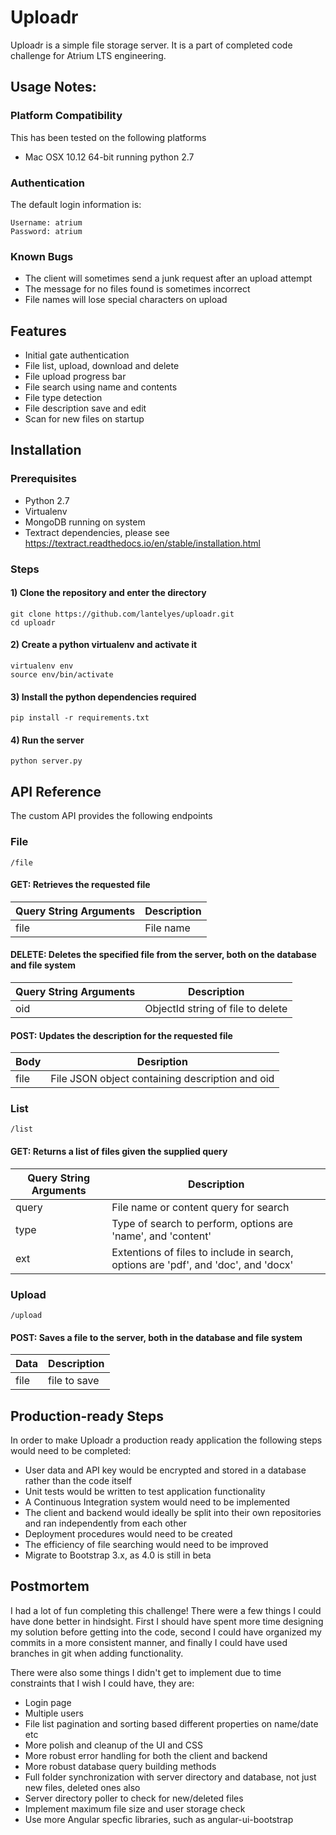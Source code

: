 # Uploadr

Uploadr is a simple file storage server.
It is a part of completed code challenge for Atrium LTS engineering.

## Usage Notes:
### Platform Compatibility
This has been tested on the following platforms
* Mac OSX 10.12 64-bit running python 2.7

### Authentication
The default login information is:
```
Username: atrium
Password: atrium
```


### Known Bugs
* The client will sometimes send a junk request after an upload attempt
* The message for no files found is sometimes incorrect
* File names will lose special characters on upload


## Features
* Initial gate authentication
* File list, upload, download and delete
* File upload progress bar
* File search using name and contents
* File type detection
* File description save and edit
* Scan for new files on startup

## Installation

### Prerequisites
* Python 2.7
* Virtualenv
* MongoDB running on system
* Textract dependencies, please see https://textract.readthedocs.io/en/stable/installation.html

### Steps

#### 1) Clone the repository and enter the directory
```
git clone https://github.com/lantelyes/uploadr.git
cd uploadr
```

#### 2) Create a python virtualenv and activate it
```
virtualenv env
source env/bin/activate
```

#### 3) Install the python dependencies required
```
pip install -r requirements.txt
```

#### 4) Run the server
```
python server.py
```

## API Reference
The custom API provides the following endpoints
### File

```
/file
```
#### GET: Retrieves the requested file 

| Query String Arguments     | Description    
| --------------------------| ------------- 
|  file                     | File name   

#### DELETE: Deletes the specified file from the server, both on the database and file system

| Query String Arguments      | Description    
| ---------------------------| -------------
|  oid                       | ObjectId string of file to delete
  

#### POST: Updates the description for the requested file

| Body          | Desription          
| ------------- | ------------- 
|  file         | File JSON object containing description and oid



### List
```
/list
```
#### GET: Returns a list of files given the supplied query

| Query String Arguments     | Description    
| --------------------------| ------------- 
|   query                   | File name or content query for search
|   type                    | Type of search to perform, options are 'name', and 'content'
|   ext                     | Extentions of files to include in search, options are 'pdf', and 'doc', and 'docx'

### Upload
```
/upload
```
#### POST: Saves a file to the server, both in the database and file system

| Data          | Description         
| ------------- |------------- |
|   file        | file to save


## Production-ready Steps
In order to make Uploadr a production ready application the following steps would need to be completed:

* User data and API key would be encrypted and stored in a database rather than the code itself
* Unit tests would be written to test application functionality
* A Continuous Integration system would need to be implemented
* The client and backend would ideally be split into their own repositories and ran independently from each other
* Deployment procedures would need to be created
* The efficiency of file searching would need to be improved
* Migrate to Bootstrap 3.x, as 4.0 is still in beta

## Postmortem
I had a lot of fun completing this challenge! There were a few things I could have done better in hindsight. First I should have spent more time designing my solution before getting into the code, second I could have organized my commits in a more consistent manner, and finally I could have used branches in git when adding functionality. 

There were also some things I didn't get to implement due to time constraints that I wish I could have, they are:

* Login page
* Multiple users
* File list pagination and sorting based different properties on name/date etc
* More polish and cleanup of the UI and CSS
* More robust error handling for both the client and backend
* More robust database query building methods
* Full folder synchronization with server directory and database, not just new files, deleted ones also
* Server directory poller to check for new/deleted files
* Implement maximum file size and user storage check
* Use more Angular specfic libraries, such as angular-ui-bootstrap



